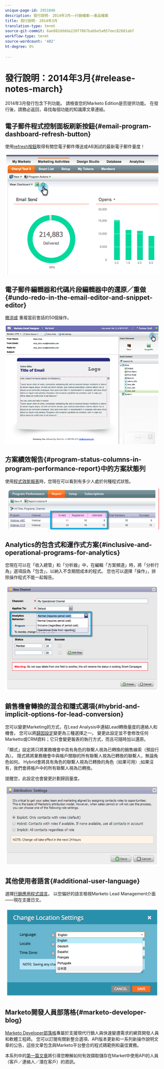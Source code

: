 ```yaml
---
unique-page-id: 2951046
description: 發行說明- 2014年3月——行銷檔案——產品檔案
title: 發行說明- 2014年3月
translation-type: tm+mt
source-git-commit: 6ae882dddda220f7067babbe5a057eec82601abf
workflow-type: tm+mt
source-wordcount: '402'
ht-degree: 0%

---
```



# 發行說明：2014年3月{#release-notes-march}

2014年3月發行包含下列功能。 請檢查您的Marketo Edition是否提供功能。 在發行後，請務必返回，尋找每個功能的知識庫文章連結。

## 電子郵件程式控制面板刷新按鈕{#email-program-dashboard-refresh-button}

使用[refresh按鈕](/help/marketo/product-docs/email-marketing/email-programs/email-program-data/use-the-email-program-dashboard.md)取得有關您電子郵件傳送或AB測試的最新電子郵件量度！

![](assets/image2014-9-22-11-3a35-3a15.png)

## 電子郵件編輯器和代碼片段編輯器中的還原／重做{#undo-redo-in-the-email-editor-and-snippet-editor}

[撤消或](/help/marketo/product-docs/email-marketing/general/email-editor-2/edit-elements-in-an-email.md) 重複當前會話的50個操作。

![](assets/image2014-9-22-11-3a35-3a40.png)

## 方案績效報告{#program-status-columns-in-program-performance-report}中的方案狀態列

使用[程式效能報表](/help/marketo/product-docs/core-marketo-concepts/programs/program-performance-report/add-program-status-columns-to-a-program-report.md)時，您現在可以看到有多少人處於何種程式狀態。

![](assets/image2014-9-22-11-3a36-3a13.png)

## Analytics的包含式和運作式方案{#inclusive-and-operational-programs-for-analytics}

您現在可以在「收入總管」和「分析器」中，在編輯「方案頻道」時，將「分析行為」選項設為「包含」，以納入不含期間成本的程式。 [](/help/marketo/product-docs/reporting/revenue-cycle-analytics/program-analytics/make-a-program-without-a-period-cost-available-in-revenue-explorer-and-analyzers.md)您也可以選擇「操作」，排除操作程式不能一起報告。

![](assets/image2014-9-22-11-3a36-3a32.png)

## 銷售機會轉換的混合和隱式選項{#hybrid-and-implicit-options-for-lead-conversion}

您可以變更Marketing的方式，在Lead Analysis中連結Lead轉換量度的連絡人和機會。 您可以將[歸因設定](/help/marketo/product-docs/administration/settings/change-attribution-settings-for-analytics.md)變更為三種選擇之一。 變更此設定並不會修改任何Marketto或CRM資料；它只會變更報表的執行方式，而且可隨時加以還原。

「顯式」設定將只將業務機會中具有角色的聯繫人視為已轉換的銷售線索（預設行為）。 隱式將將業務機會中與帳戶關聯的所有聯繫人視為已轉換的聯繫人，無論角色如何。 Hybrid會將具有角色的聯繫人視為已轉換的角色（如果可用）;如果沒有，我們會將帳戶中的所有聯繫人視為已轉換。

提醒您，此設定也會變更計劃歸因量度。

![](assets/image2014-9-22-11-3a36-3a51.png)

## 其他使用者語言{#additional-user-language}

選擇[行銷應用程式語言](/help/marketo/product-docs/administration/settings/select-your-language-locale-and-time-zone.md)。 以您偏好的語言檢視Marketo Lead Management介面——現在支援日文。

![](assets/image2014-9-22-11-3a37-3a14.png)

## Marketo開發人員部落格{#marketo-developer-blog}

[Marketo Developer部落格](https://developers.marketo.com/blog/)專屬於支援現代行銷人員快速變遷需求的網頁開發人員和軟體工程師。 您可以訂閱有關新整合選項、API版本更新和一系列新操作說明文章的公告，這些文章包含與Marketo平台整合的程式碼範例和最佳實務。

本系列中的[第一篇文章](https://developers.marketo.com/blog/retrieving-customer-and-prospect-information-from-marketo-using-the-api/)將引導您瞭解如何有效擷取儲存在Market中使用API的人員（客戶／連絡人／潛在客戶）的資訊。
